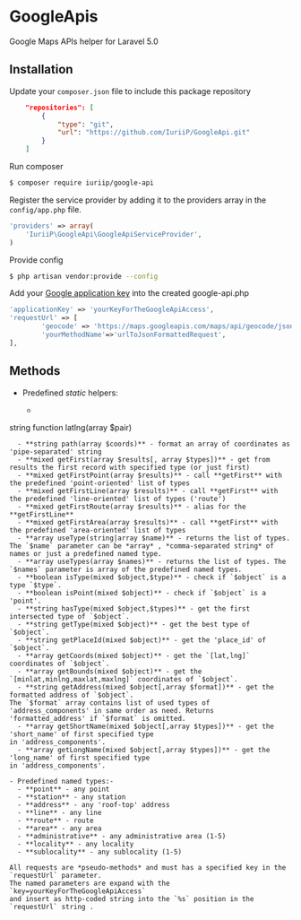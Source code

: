 # GoogleApis
Google Maps APIs helper for Laravel 5.0

Installation
----

Update your `composer.json` file to include this package repository
```json
    "repositories": [
        {
            "type": "git",
            "url": "https://github.com/IuriiP/GoogleApi.git"
        }
    ]
```

Run composer
```bash
$ composer require iuriip/google-api
```


Register the service provider by adding it to the providers array in the `config/app.php` file.
```php
'providers' => array(
    'IuriiP\GoogleApi\GoogleApiServiceProvider',
)
```

Provide config
```bash
$ php artisan vendor:provide --config
```

Add your [Google application key](https://developers.google.com/maps/documentation/geocoding/get-api-key) 
into the created google-api.php
```php
'applicationKey' => 'yourKeyForTheGoogleApiAccess',
'requestUrl' => [
        'geocode' => 'https://maps.googleapis.com/maps/api/geocode/json?%s',
        'yourMethodName'=>'urlToJsonFormattedRequest',
],
```

Methods
----

- Predefined *static* helpers:
  - ```php 
string function latlng(array $pair)
``` - format a coordinates pair as 'comma-separated' string
  - **string path(array $coords)** - format an array of coordinates as 'pipe-separated' string
  - **mixed getFirst(array $results[, array $types])** - get from results the first record with specified type (or just first)
  - **mixed getFirstPoint(array $results)** - call **getFirst** with the predefined 'point-oriented' list of types
  - **mixed getFirstLine(array $results)** - call **getFirst** with the predefined 'line-oriented' list of types ('route')
  - **mixed getFirstRoute(array $results)** - alias for the **getFirstLine**
  - **mixed getFirstArea(array $results)** - call **getFirst** with the predefined 'area-oriented' list of types
  - **array useType(string|array $name)** - returns the list of types. The `$name` parameter can be *array* , *comma-separated string* of names or just a predefined named type. 
  - **array useTypes(array $names)** - returns the list of types. The `$names` parameter is array of the predefined named types. 
  - **boolean isType(mixed $object,$type)** - check if `$object` is a type `$type`. 
  - **boolean isPoint(mixed $object)** - check if `$object` is a 'point'. 
  - **string hasType(mixed $object,$types)** - get the first intersected type of `$object`. 
  - **string getType(mixed $object)** - get the best type of `$object`. 
  - **string getPlaceId(mixed $object)** - get the 'place_id' of `$object`. 
  - **array getCoords(mixed $object)** - get the `[lat,lng]` coordinates of `$object`. 
  - **array getBounds(mixed $object)** - get the `[minlat,minlng,maxlat,maxlng]` coordinates of `$object`. 
  - **string getAddress(mixed $object[,array $format])** - get the formatted address of `$object`. 
The `$format` array contains list of used types of 'address_components' in same order as need. Returns
'formatted_address' if `$format` is omitted.
  - **array getShortName(mixed $object[,array $types])** - get the 'short_name' of first specified type
in 'address_components'. 
  - **array getLongName(mixed $object[,array $types])** - get the 'long_name' of first specified type
in 'address_components'. 

- Predefined named types:-
  - **point** - any point
  - **station** - any station
  - **address** - any 'roof-top' address
  - **line** - any line
  - **route** - route
  - **area** - any area
  - **administrative** - any administrative area (1-5)
  - **locality** - any locality
  - **sublocality** - any sublocality (1-5)

All requests are *pseudo-methods* and must has a specified key in the `requestUrl` parameter.
The named parameters are expand with the `key=yourKeyForTheGoogleApiAccess` 
and insert as http-coded string into the `%s` position in the `requestUrl` string .


